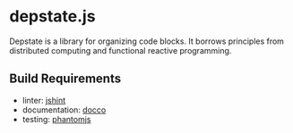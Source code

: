 # depstate.js

Depstate is a library for organizing code blocks. It borrows principles from
distributed computing and functional reactive programming.

## Build Requirements

- linter: [jshint](http://www.jshint.com/)
- documentation: [docco](http://jashkenas.github.io/docco/)
- testing: [phantomjs](http://phantomjs.org/)
